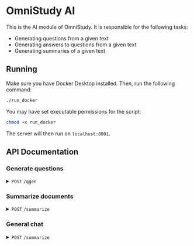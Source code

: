# OmniStudy AI
This is the AI module of OmniStudy. It is responsible for the following tasks:
- Generating questions from a given text
- Generating answers to questions from a given text
- Generating summaries of a given text

## Running
Make sure you have Docker Desktop installed. Then, run the following command:
```bash
./run_docker
```

You may have set executable permissions for the script:
```bash
chmod +x run_docker
```

The server will then run on `localhost:8001`.

## API Documentation

### Generate questions
<details>
    <summary><code>POST</code> <code>/qgen</code></summary>

#### Headers
> | name | type | description | 
> | ---- | ----- | ----------- |
> | x-access-token | string | JWT token | 

#### Parameters (JSON)
> | name | type | description | 
> | ---- | ----- | ----------- |
> | doc_paths | array | List of absolute (.pdf) file paths | 
> | num_questions | integer | Number of questions to generate |
> | question_types | array | List of question types to generate |
<details>

<summary>Question types:</summary>

  * `MCQ`: Multiple Choice Questions
  * `SHORT`: Short Answer Questions
  * `FITB`: Fill in the Blanks
  * `TOF`: True or False Questions
</details>

#### Example
```javascript
axios.post(`${baseUrl}/qgen`, {
    doc_paths: ["/path/to/file.pdf", "/path/to/another/file.pdf"],
    num_questions: 5,
    question_types: ["MCQ", "SHORT"]
}, {
    headers: {
        "x-access-token": "your-jwt-token"
    }
}).then(...).catch(...);
```
</details>


### Summarize documents
<details>
    <summary><code>POST</code> <code>/summarize</code></summary>

#### Headers
> | name | type | description | 
> | ---- | ----- | ----------- |
> | x-access-token | string | JWT token | 

#### Parameters (JSON)
> | name | type | description | 
> | ---- | ----- | ----------- |
> | doc_paths | array | List of absolute (.pdf) file paths | 
> | length | integer | Length of the summary [Maximum: 400] |

#### Example
```javascript
axios.post(`${baseUrl}/summarize`, {
    doc_paths: ["/path/to/file.pdf", "/path/to/another/file.pdf"],
    length: 200
}, {
    headers: {
        "x-access-token": "your-jwt-token"
    }
}).then(...).catch(...);
```
</details>


### General chat
<details>
    <summary><code>POST</code> <code>/summarize</code></summary>

#### Headers
> | name | type | description | 
> | ---- | ----- | ----------- |
> | x-access-token | string | JWT token | 

#### Parameters (JSON)
> | name | type | description | 
> | ---- | ----- | ----------- |
> | doc_paths | array | List of absolute (.pdf) file paths | 
> | question | string | The question to ask given the context |

#### Example
```javascript
axios.post(`${baseUrl}/gpt`, {
    doc_paths: ["/path/to/file.pdf", "/path/to/another/file.pdf"],
    question: "Tell me about the documents..."
}, {
    headers: {
        "x-access-token": "your-jwt-token"
    }
}).then(...).catch(...);
```
</details>